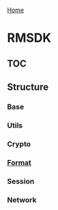 [Home](..\Home.md)

# RMSDK #

## TOC

## Structure

### Base

### Utils

### Crypto

### [Format](format.md)

### Session

### Network

